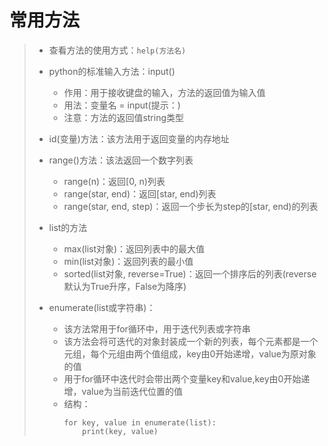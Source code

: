 # 常用方法
>* 查看方法的使用方式：```help(方法名)```
>
>
>* python的标准输入方法：input()
>   * 作用：用于接收键盘的输入，方法的返回值为输入值
>   * 用法：变量名 = input(提示：)
>   * 注意：方法的返回值string类型
>
>
>* id(变量)方法：该方法用于返回变量的内存地址
>
>
>* range()方法：该法返回一个数字列表
>   * range(n)：返回[0, n)列表
>   * range(star, end)：返回[star, end)列表
>   * range(star, end, step)：返回一个步长为step的[star, end)的列表
>
>
>* list的方法
>   * max(list对象)：返回列表中的最大值
>   * min(list对象)：返回列表的最小值
>   * sorted(list对象, reverse=True)：返回一个排序后的列表(reverse默认为True升序，False为降序)
>
>
>* enumerate(list或字符串)：
>   * 该方法常用于for循环中，用于迭代列表或字符串
>   * 该方法会将可迭代的对象封装成一个新的列表，每个元素都是一个元组，每个元组由两个值组成，key由0开始递增，value为原对象的值
>   * 用于for循环中迭代时会带出两个变量key和value,key由0开始递增，value为当前迭代位置的值
>   * 结构：
>       ```
>       for key, value in enumerate(list):
>           print(key, value)
>       ```
>
>
